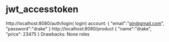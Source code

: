 # jwt_accesstoken
http://localhost:8080/auth/login( login)
account: {
    "email":"gin@gmail.com",
    "password":"drake"
}
http://localhost:8080/product
{
    "name":"drake",
    "price": 23475
}
Drawbacks: None roles
